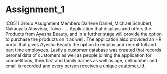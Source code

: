 # Assignment_1
ICG511 Group Assignment
Members Darlene Daniel, Michael Schubert, Nakanyala Aloyvisia, Toivo .....
Application that displays and offers the Products from Ayesha Beauty, and in a further stage will provide the option to purchase the products on it as well.
The application also provided an HR portal that gives Ayesha Beauty the option to employ and recruit full and part time employees.
Lastly a customer database was created that records peronal data of customers as well as people joining the application for competitions, their first and family names as well as age, cellnumber and email is recorded and every person receives a unique customer_id.


